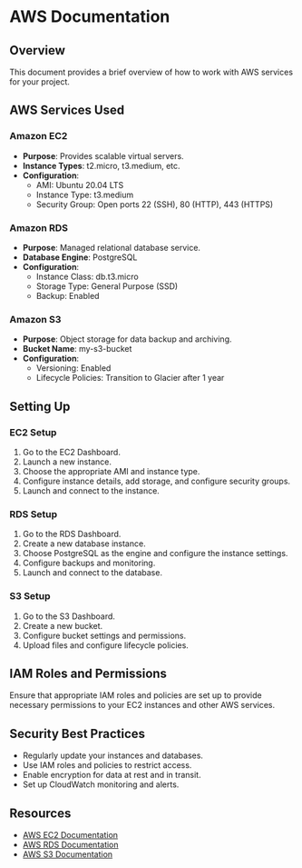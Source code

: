 # AWS Documentation

## Overview

This document provides a brief overview of how to work with AWS services for your project.

## AWS Services Used

### Amazon EC2

- **Purpose**: Provides scalable virtual servers.
- **Instance Types**: t2.micro, t3.medium, etc.
- **Configuration**: 
  - AMI: Ubuntu 20.04 LTS
  - Instance Type: t3.medium
  - Security Group: Open ports 22 (SSH), 80 (HTTP), 443 (HTTPS)

### Amazon RDS

- **Purpose**: Managed relational database service.
- **Database Engine**: PostgreSQL
- **Configuration**:
  - Instance Class: db.t3.micro
  - Storage Type: General Purpose (SSD)
  - Backup: Enabled

### Amazon S3

- **Purpose**: Object storage for data backup and archiving.
- **Bucket Name**: my-s3-bucket
- **Configuration**:
  - Versioning: Enabled
  - Lifecycle Policies: Transition to Glacier after 1 year

## Setting Up

### EC2 Setup

1. Go to the EC2 Dashboard.
2. Launch a new instance.
3. Choose the appropriate AMI and instance type.
4. Configure instance details, add storage, and configure security groups.
5. Launch and connect to the instance.

### RDS Setup

1. Go to the RDS Dashboard.
2. Create a new database instance.
3. Choose PostgreSQL as the engine and configure the instance settings.
4. Configure backups and monitoring.
5. Launch and connect to the database.

### S3 Setup

1. Go to the S3 Dashboard.
2. Create a new bucket.
3. Configure bucket settings and permissions.
4. Upload files and configure lifecycle policies.

## IAM Roles and Permissions

Ensure that appropriate IAM roles and policies are set up to provide necessary permissions to your EC2 instances and other AWS services.

## Security Best Practices

- Regularly update your instances and databases.
- Use IAM roles and policies to restrict access.
- Enable encryption for data at rest and in transit.
- Set up CloudWatch monitoring and alerts.

## Resources

- [AWS EC2 Documentation](https://docs.aws.amazon.com/ec2/index.html)
- [AWS RDS Documentation](https://docs.aws.amazon.com/rds/index.html)
- [AWS S3 Documentation](https://docs.aws.amazon.com/s3/index.html)
